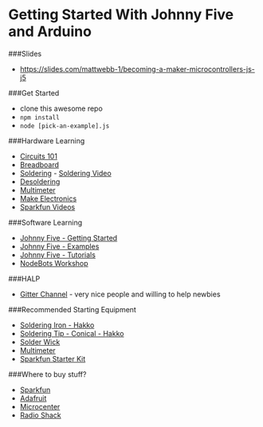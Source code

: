 # Getting Started With Johnny Five and Arduino

###Slides
* https://slides.com/mattwebb-1/becoming-a-maker-microcontrollers-js-j5

###Get Started
* clone this awesome repo
* ```npm install```
* ```node [pick-an-example].js```

###Hardware Learning
* [Circuits 101](http://www.iliketomakestuff.com/maker-101-circuits/)
* [Breadboard](https://learn.sparkfun.com/tutorials/how-to-use-a-breadboard/all)
* [Soldering](https://learn.sparkfun.com/tutorials/how-to-solder---through-hole-soldering) - [Soldering Video](https://www.youtube.com/watch?v=FAbUDQmw6Ak)
* [Desoldering](http://www.instructables.com/id/The-Ultimate-Guide-to-Desoldering)
* [Multimeter](https://learn.sparkfun.com/tutorials/how-to-use-a-multimeter)
* [Make Electronics](http://blog.thelifeofkenneth.com/2011/06/so-you-want-to-build-electronics.html)
* [Sparkfun Videos](https://www.youtube.com/channel/UCKPLvnWhN1Qo51IDDZsmq1g)

###Software Learning
* [Johnny Five - Getting Started](https://github.com/rwaldron/johnny-five/wiki/Getting-started-with-Johnny-Five-and-Node-Webkit)
* [Johnny Five - Examples](http://johnny-five.io/examples/)
* [Johnny Five - Tutorials](http://node-ardx.org/)
* [NodeBots Workshop](https://github.com/tableflip/nodebot-workshop)

###HALP
* [Gitter Channel](https://gitter.im/rwaldron/johnny-five) - very nice people and willing to help newbies

###Recommended Starting Equipment
* [Soldering Iron - Hakko](https://www.sparkfun.com/products/11704)
* [Soldering Tip - Conical - Hakko](https://www.sparkfun.com/products/10721)
* [Solder Wick](https://www.sparkfun.com/products/8775)
* [Multimeter](https://www.sparkfun.com/products/12967)
* [Sparkfun Starter Kit](https://www.sparkfun.com/products/12060)

###Where to buy stuff?
* [Sparkfun](http://www.sparkfun.com)
* [Adafruit](http://www.adafruit.com/)
* [Microcenter](http://www.microcenter.com/site/brands/hobby_electronics.aspx)
* [Radio Shack](http://comingsoon.radioshack.com/diy/)
